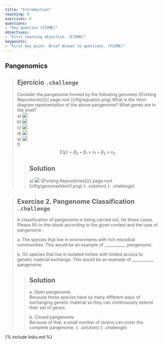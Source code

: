 ```yaml
---
title: "Introduction"
teaching: 0
exercises: 0
questions:
- "Key question (FIXME)"
objectives:
- "First learning objective. (FIXME)"
keypoints:
- "First key point. Brief Answer to questions. (FIXME)"
---
```


## Pangenomics

> ## Ejercicio `.challenge`
> Consider the pangenome formed by the following genomes
> ![Forking Repositories]({{ page.root }}/fig/equation.png)
> What is the Venn diagram representation of the above pangenome?
> What genes are in the shell?<br>
> a) <img src="https://render.githubusercontent.com/render/math?math=a_{3}"><br>
> b) <img src="https://render.githubusercontent.com/render/math?math=a_{2}"><br>
> c) <img src="https://render.githubusercontent.com/render/math?math=a_{1}, a_{4}, a_{5}, a_{6}"><br>
> d) <img src="https://render.githubusercontent.com/render/math?math=a_{2}, a_{3}"><br>
> e) <img src="https://render.githubusercontent.com/render/math?math=a_{1}, a_{3}, a_{4}, a_{5}, a_{6}"><br>
> f) $$E(y) = \beta_0 + \beta_1 \times x_1 + \beta_2 \times x_2.$$
> > ## Solution
> > a) <img src="https://render.githubusercontent.com/render/math?math=a_{3}">
> > ![Forking Repositories]({{ page.root }}/fig/genomasVenn1.png)
> {: .solution}
{: .challenge}

> ## Exercise 2. Pangenome Classification `.challenge`
> A classification of pangenome is being carried out, for these cases. Please fill-in-the-blank according to the given context and the type of pangenome :  
> 
> a. The species that live in environments with rich microbial communities. This would be an example of ___________ pangenome.  
> 
> b. On species that live in isolated niches with limited access to genetic material exchange. This would be an example of ___________ pangenome.  
> 
> > ## Solution
> >a. Open pangenome.  
> > Because these species have so many different ways of exchanging genetic material so they can continuously extend their set of genes.  
> >
> >b. Closed pangenome.  
> > Because of that, a small number of strains can cover the complete pangenome. 
> {: .solution}
{: .challenge}


{% include links.md %}

